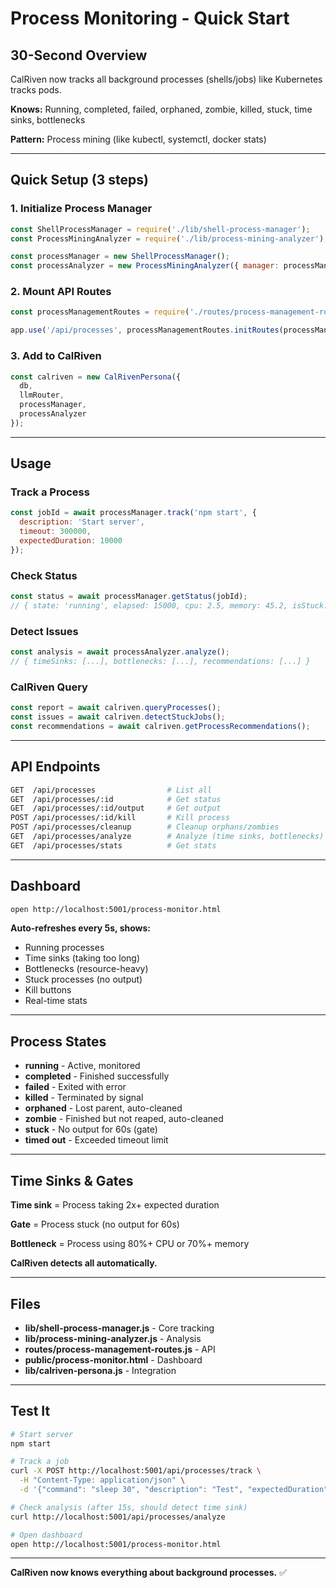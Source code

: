 # Process Monitoring - Quick Start

## 30-Second Overview

CalRiven now tracks all background processes (shells/jobs) like Kubernetes tracks pods.

**Knows:** Running, completed, failed, orphaned, zombie, killed, stuck, time sinks, bottlenecks

**Pattern:** Process mining (like kubectl, systemctl, docker stats)

---

## Quick Setup (3 steps)

### 1. Initialize Process Manager

```javascript
const ShellProcessManager = require('./lib/shell-process-manager');
const ProcessMiningAnalyzer = require('./lib/process-mining-analyzer');

const processManager = new ShellProcessManager();
const processAnalyzer = new ProcessMiningAnalyzer({ manager: processManager });
```

### 2. Mount API Routes

```javascript
const processManagementRoutes = require('./routes/process-management-routes');

app.use('/api/processes', processManagementRoutes.initRoutes(processManager, processAnalyzer));
```

### 3. Add to CalRiven

```javascript
const calriven = new CalRivenPersona({
  db,
  llmRouter,
  processManager,
  processAnalyzer
});
```

---

## Usage

### Track a Process

```javascript
const jobId = await processManager.track('npm start', {
  description: 'Start server',
  timeout: 300000,
  expectedDuration: 10000
});
```

### Check Status

```javascript
const status = await processManager.getStatus(jobId);
// { state: 'running', elapsed: 15000, cpu: 2.5, memory: 45.2, isStuck: false }
```

### Detect Issues

```javascript
const analysis = await processAnalyzer.analyze();
// { timeSinks: [...], bottlenecks: [...], recommendations: [...] }
```

### CalRiven Query

```javascript
const report = await calriven.queryProcesses();
const issues = await calriven.detectStuckJobs();
const recommendations = await calriven.getProcessRecommendations();
```

---

## API Endpoints

```bash
GET  /api/processes                # List all
GET  /api/processes/:id            # Get status
GET  /api/processes/:id/output     # Get output
POST /api/processes/:id/kill       # Kill process
POST /api/processes/cleanup        # Cleanup orphans/zombies
GET  /api/processes/analyze        # Analyze (time sinks, bottlenecks)
GET  /api/processes/stats          # Get stats
```

---

## Dashboard

```bash
open http://localhost:5001/process-monitor.html
```

**Auto-refreshes every 5s, shows:**
- Running processes
- Time sinks (taking too long)
- Bottlenecks (resource-heavy)
- Stuck processes (no output)
- Kill buttons
- Real-time stats

---

## Process States

- **running** - Active, monitored
- **completed** - Finished successfully
- **failed** - Exited with error
- **killed** - Terminated by signal
- **orphaned** - Lost parent, auto-cleaned
- **zombie** - Finished but not reaped, auto-cleaned
- **stuck** - No output for 60s (gate)
- **timed out** - Exceeded timeout limit

---

## Time Sinks & Gates

**Time sink** = Process taking 2x+ expected duration

**Gate** = Process stuck (no output for 60s)

**Bottleneck** = Process using 80%+ CPU or 70%+ memory

**CalRiven detects all automatically.**

---

## Files

- **lib/shell-process-manager.js** - Core tracking
- **lib/process-mining-analyzer.js** - Analysis
- **routes/process-management-routes.js** - API
- **public/process-monitor.html** - Dashboard
- **lib/calriven-persona.js** - Integration

---

## Test It

```bash
# Start server
npm start

# Track a job
curl -X POST http://localhost:5001/api/processes/track \
  -H "Content-Type: application/json" \
  -d '{"command": "sleep 30", "description": "Test", "expectedDuration": 10000}'

# Check analysis (after 15s, should detect time sink)
curl http://localhost:5001/api/processes/analyze

# Open dashboard
open http://localhost:5001/process-monitor.html
```

---

**CalRiven now knows everything about background processes.** ✅
